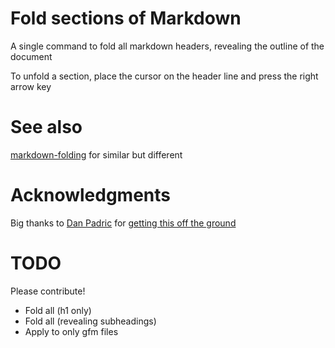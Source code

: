 # Fold sections of Markdown
A single command to fold all markdown headers, revealing the outline of the document

To unfold a section, place the cursor on the header line and press the right arrow key

# See also
[markdown-folding](https://atom.io/packages/markdown-folding) for similar but different

# Acknowledgments
Big thanks to [Dan Padric](https://discuss.atom.io/u/danPadric) for [getting this off the ground](https://discuss.atom.io/t/non-indentation-based-text-editor-line-folding/48157)

# TODO
Please contribute!

- Fold all (h1 only)
- Fold all (revealing subheadings)
- Apply to only gfm files
